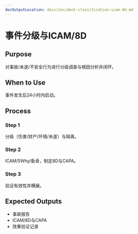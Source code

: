 ```yaml
---
docOutputLocation: docs/incident-classification-icam-8d.md
---
```


# 事件分级与ICAM/8D

## Purpose

对事故/未遂/不安全行为进行分级调查与根因分析并闭环。

## When to Use

事件发生后24小时内启动。

## Process

### Step 1

分级（伤害/财产/环境/未遂）与隔离。

### Step 2

ICAM/5Why/鱼骨，制定8D与CAPA。

### Step 3

验证有效性并横展。

## Expected Outputs

- 事故报告
- ICAM/8D与CAPA
- 效果验证记录
